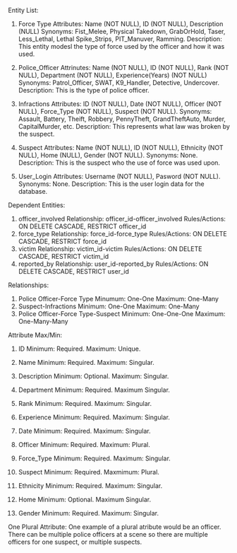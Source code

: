 Entity List:
1. Force Type
  Attributes: Name (NOT NULL), ID (NOT NULL), Description (NULL)
  Synonyms: Fist_Melee, Physical Takedown, GrabOrHold, Taser, Less_Lethal, Lethal
            Spike_Strips, PIT_Manuver, Ramming.
  Description: This entity modesl the type of force used by the officer and how it was used.

2. Police_Officer
   Attrinutes: Name (NOT NULL), ID (NOT NULL), Rank (NOT NULL), Department (NOT NULL), Experience(Years) (NOT NULL)
   Synonyms: Patrol_Officer, SWAT, K9_Handler, Detective, Undercover.
   Description: This is the type of police officer.

3. Infractions
   Attributes: ID (NOT NULL), Date (NOT NULL), Officer (NOT NULL), Force_Type (NOT NULL), Suspect (NOT NULL).
   Synonyms: Assault, Battery, Theift, Robbery, PennyTheft, GrandTheftAuto,
             Murder, CapitalMurder, etc.
   Description: This represents what law was broken by the suspect.

4. Suspect
   Attributes: Name (NOT NULL), ID (NOT NULL), Ethnicity (NOT NULL), Home (NULL), Gender (NOT NULL).
   Synonyms: None.
   Description: This is the suspect who the use of force was used upon.

5. User_Login
   Attributes: Username (NOT NULL), Pasword (NOT NULL).
   Synonyms: None.
   Description: This is the user login data for the database.
   
Dependent Entities:

1. officer_involved
   Relationship: officer_id-officer_involved
   Rules/Actions: ON DELETE CASCADE, RESTRICT officer_id
2. force_type
   Relationship: force_id-force_type
   Rules/Actions: ON DELETE CASCADE, RESTRICT force_id
3. victim
   Relationship: victim_id-victim
   Rules/Actions: ON DELETE CASCADE, RESTRICT victim_id
4. reported_by
   Relationship: user_id-reported_by
   Rules/Actions: ON DELETE CASCADE, RESTRICT user_id

Relationships:
1. Police Officer-Force Type
   Minumum: One-One
   Maximum: One-Many
2. Suspect-Infractions
   Minimum: One-One
   Maximum: One-Many
3. Police Officer-Force Type-Suspect
   Minimum: One-One-One
   Maximum: One-Many-Many
   
Attribute Max/Min:
1. ID
   Minimum: Required.
   Maximum: Unique.

2. Name
   Minimum: Required.
   Maximum: Singular.

3. Description
   Minimum: Optional.
   Maximum: Singular.

4. Department
   Minimum: Required.
   Maximum Singular.

5. Rank
   Minimum: Required.
   Maximum: Singular.

6. Experience
   Minimum: Required.
   Maximum: Singular.

7. Date
   Minimum: Required.
   Maximum: Singular.

8. Officer
   Minimum: Required.
   Maximum: Plural.

9. Force_Type
   Minimum: Required.
   Maximum: Singular.

10. Suspect
    Minimum: Required.
    Maxmimum: Plural.

11. Ethnicity
    Minimum: Required.
    Maximum: Singular.

12. Home
    Minimum: Optional.
    Maximum Singular.

13. Gender
    Minimum: Required.
    Maximum: Singular.
    
One Plural Attribute:
   One example of a plural atribute would be an officer.
There can be multiple police officers at a scene so there are
multiple officers for one suspect, or multiple suspects.
